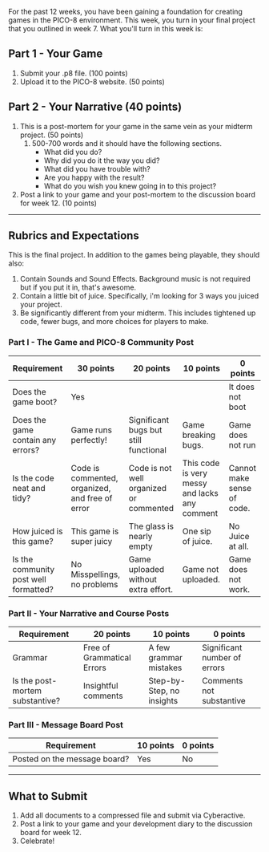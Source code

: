 For the past 12 weeks, you have been gaining a foundation for creating games in the PICO-8 environment. This week, you turn in your final project that you outlined in week 7. What you'll turn in this week is:

## Part 1 - Your Game 
1. Submit your .p8 file.  (100 points)
1. Upload it to the PICO-8 website. (50 points)

## Part 2 - Your Narrative (40 points)
1. This is a post-mortem for your game in the same vein as your midterm project. (50 points)
	1. 500-700 words and it should have the following sections.
		* What did you do?
		* Why did you do it the way you did?
		* What did you have trouble with?
		* Are you happy with the result?
		* What do you wish you knew going in to this project?
1. Post a link to your game and your post-mortem to the discussion board for week 12. (10 points)

_____

## Rubrics and Expectations
This is the final project. In addition to the games being playable, they should also:
1. Contain Sounds and Sound Effects. Background music is not required but if you put it in, that's awesome.
1. Contain a little bit of juice. Specifically, i'm looking for 3 ways you juiced your project. 
1. Be significantly different from your midterm. This includes tightened up code, fewer bugs, and more choices for players to make. 

### Part I - The Game and PICO-8 Community Post

| Requirement                                     	| 30 points  	| 20 points                   	| 10 points        	|  0 points   |
|-------------------------------------------------	|------------	|----------------------------	|-----------------	|----------|
| Does the game boot? 	| Yes 	|	|  	| It does not boot
| Does the game contain any errors?                	| Game runs perfectly! 	| Significant bugs but still functional| Game breaking bugs. 	| Game does not run
| Is the code neat and tidy? 	| Code is commented, organized, and free of error 	| Code is not well organized or commented | This code is very messy and lacks any comment 	| Cannot make sense of code.
| How juiced is this game? 	| This game is super juicy 	| The glass is nearly empty 	| One sip of juice. 	| No Juice at all.
| Is the community post well formatted?      	| No Misspellings, no problems 	| Game uploaded without extra effort. 	| Game not uploaded. 	| Game does not work. |

### Part II - Your Narrative and Course Posts
| Requirement                                     	| 20 points  	| 10 points                   	| 0 points        	|
|-------------------------------------------------	|------------	|----------------------------	|-----------------	|
| Grammar 	| Free of Grammatical Errors 	| A few grammar mistakes 	| Significant number of errors 	|
| Is the post-mortem substantive?          	| Insightful comments 	| Step-by-Step, no insights 	| Comments not substantive 	|


### Part III - Message Board Post
| Requirement                                     	| 10 points  	| 0 points        	|
|-------------------------------------------------	|------------	|----------------------------	
| Posted on the message board?  | Yes 	| No 	|





---
## What to Submit
1. Add all documents to a compressed file and submit via Cyberactive.
1. Post a link to your game and your development diary to the discussion board for week 12.
1. Celebrate!